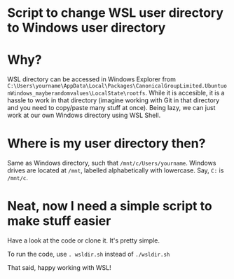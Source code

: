# Script to change WSL user directory to Windows user directory

# Why?

WSL directory can be accessed in Windows Explorer from `C:\Users\yourname\AppData\Local\Packages\CanonicalGroupLimited.UbuntuonWindows_mayberandomvalues\LocalState\rootfs`.
While it is accesible, it is a hassle to work in that directory (imagine working with Git in that directory and you need to copy/paste many stuff at once).
Being lazy, we can just work at our own Windows directory using WSL Shell. 

# Where is my user directory then?

Same as Windows directory, such that `/mnt/c/Users/yourname`. Windows drives are located at `/mnt`, labelled alphabetically with lowercase. Say, `C:` is `/mnt/c`.  

# Neat, now I need a simple script to make stuff easier

Have a look at the code or clone it. It's pretty simple.

To run the code, use `. wsldir.sh` instead of `./wsldir.sh`


That said, happy working with WSL!  
